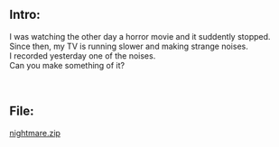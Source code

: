 ## Intro:
I was watching the other day a horror movie and it suddently stopped.<br>
Since then, my TV is running slower and making strange noises.<br>
I recorded yesterday one of the noises. <br>
Can you make something of it? <br>

<br>

## File:
[nightmare.zip](https://github.com/ChronosPK/Sibiu_Academic_CTF/files/10254197/nightmare.zip)
